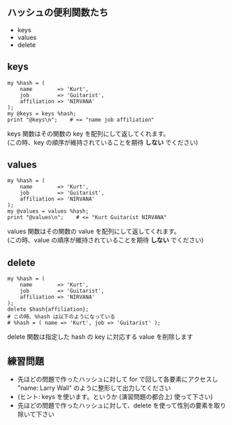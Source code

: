 ## ハッシュの便利関数たち

- keys
- values
- delete

## keys
    my %hash = (
        name        => 'Kurt',
        job         => 'Guitarist',
        affiliation => 'NIRVANA'
    );
    my @keys = keys %hash;
    print "@keys\n";    # <= "name job affiliation"

keys 関数はその関数の key を配列にして返してくれます。  
(この時、key の順序が維持されていることを期待 **しない** でください)

## values
    my %hash = (
        name        => 'Kurt',
        job         => 'Guitarist',
        affiliation => 'NIRVANA'
    );
    my @values = values %hash;
    print "@values\n";    # <= "Kurt Guitarist NIRVANA"

values 関数はその関数の value を配列にして返してくれます。  
(この時、value の順序が維持されていることを期待 **しない** でください)

## delete
    my %hash = (
        name        => 'Kurt',
        job         => 'Guitarist',
        affiliation => 'NIRVANA'
    );
    delete $hash{affiliation};
    # この時、%hash は以下のようになっている
    # %hash = ( name => 'Kurt', job => 'Guitarist' );

delete 関数は指定した hash の key に対応する value を削除します

## 練習問題

- 先ほどの問題で作ったハッシュに対して for で回して各要素にアクセスし "name: Larry Wall" のように整形して出力してください
- (ヒント: keys を使います。というか (演習問題の都合上) 使って下さい)
- 先ほどの問題で作ったハッシュに対して、delete を使って性別の要素を取り除いて下さい

